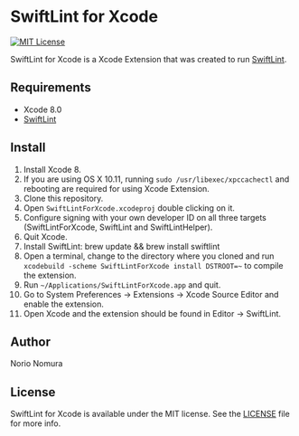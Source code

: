 # SwiftLint for Xcode
[![MIT License](http://img.shields.io/badge/license-MIT-blue.svg?style=flat)](LICENSE)

SwiftLint for Xcode is a Xcode Extension that was created to run [SwiftLint](https://github.com/realm/SwiftLint).

## Requirements
- Xcode 8.0
- [SwiftLint](https://github.com/realm/SwiftLint)

## Install

1. Install Xcode 8.
2. If you are using OS X 10.11, running `sudo /usr/libexec/xpccachectl` and rebooting are required for using Xcode Extension.
3. Clone this repository.
4. Open `SwiftLintForXcode.xcodeproj` double clicking on it.
5. Configure signing with your own developer ID on all three targets (SwiftLintForXcode, SwiftLint and SwiftLintHelper). 
6. Quit Xcode.
7. Install SwiftLint: brew update && brew install swiftlint
8. Open a terminal, change to the directory where you cloned and run `xcodebuild -scheme SwiftLintForXcode install DSTROOT=~` to compile the extension.
9. Run `~/Applications/SwiftLintForXcode.app` and quit.
10. Go to System Preferences -> Extensions -> Xcode Source Editor and enable the extension.
11. Open Xcode and the extension should be found in Editor -> SwiftLint.

## Author

Norio Nomura

## License

SwiftLint for Xcode is available under the MIT license. See the [LICENSE](LICENSE) file for more info.
